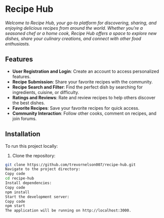 # Recipe Hub

*Welcome to Recipe Hub, your go-to platform for discovering, sharing, and enjoying delicious recipes from around the world. Whether you're a seasoned chef or a home cook, Recipe Hub offers a space to explore new dishes, share your culinary creations, and connect with other food enthusiasts.*

## Features

- **User Registration and Login**: Create an account to access personalized features.
- **Recipe Submission**: Share your favorite recipes with the community.
- **Recipe Search and Filter**: Find the perfect dish by searching for ingredients, cuisine, or difficulty.
- **Ratings and Reviews**: Rate and review recipes to help others discover the best dishes.
- **Favorite Recipes**: Save your favorite recipes for quick access.
- **Community Interaction**: Follow other cooks, comment on recipes, and join forums.

## Installation

To run this project locally:

1. Clone the repository:

```bash
git clone https://github.com/trevornelson007/recipe-hub.git
Navigate to the project directory:
Copy code
cd recipe-hub
Install dependencies:
Copy code
npm install
Start the development server:
Copy code
npm start
The application will be running on http://localhost:3000.

